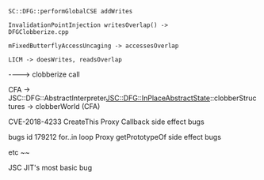 <code>SC::DFG::performGlobalCSE addWrites</code>

<code>InvalidationPointInjection writesOverlap() -> DFGClobberize.cpp</code>

<code>mFixedButterflyAccessUncaging -> accessesOverlap</code>

<code>LICM -> doesWrites, readsOverlap</code>

----> clobberize call

CFA -> JSC::DFG::AbstractInterpreter<JSC::DFG::InPlaceAbstractState>::clobberStructures -> clobberWorld (CFA)

CVE-2018-4233 CreateThis Proxy Callback side effect bugs

bugs id 179212 for..in loop Proxy getPrototypeOf side effect bugs

etc ~~

JSC JIT's most basic bug
